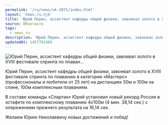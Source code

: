 ```yaml
---
permalink: '/ru/news/vk-2871/index.html'
layout: 'news.ru.njk'
title: 'Юрий Перин, ассистент кафедры общей физики, завоевал золото в XVIII фестивале спринта по плаван…'
source: ВКонтакте
tags:
  - news_ru
description: 'Юрий Перин, ассистент кафедры общей физики, завоевал золото в XVIII фестивале спринта по плаван…'
updatedAt: 1457782488
---
```

![Юрий Перин, ассистент кафедры общей физики, завоевал золото в XVIII фестивале спринта по плаван…](https://sun9-16.userapi.com/impf/c633418/v633418484/1e948/o5v4EYMTCis.jpg?size=800x539&quality=96&proxy=1&sign=87fa6f48a007352f8c5bca36e2db1126&c_uniq_tag=qVkENjw44c-EISXJgfVqUDoTlf6oiVG1EzpnmgYEd50&type=album)

Юрий Перин, ассистент кафедры общей физики, завоевал золото в XVIII фестивале спринта по плаванию в категории «Мастерс» (профессионалы и любители от 25 лет) на дистанциях 50м и 100м на спине, 100м комплексным плаванием.

В составе команды «Спартак» Юрий установил новый рекорд России в эстафете по комплексному плаванию 4x100м (4 мин. 38,14 сек.) с опережением прежнего результата на 16,14 сек.

Желаем Юрию Николаевичу новых достижений и побед!
